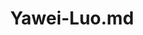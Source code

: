 ---
title: "Yawei-Luo.md"
collection: authors
permalink: /authors/Yawei-Luo
citation: ' Yawei Luo,  Zhedong Zheng,  Liang Zheng,  Tao Guan,  Junqing Yu,  Yi Yang, &quot;Macro-micro adversarial network for human parsing.&quot; ECCV, 2018.'
---
